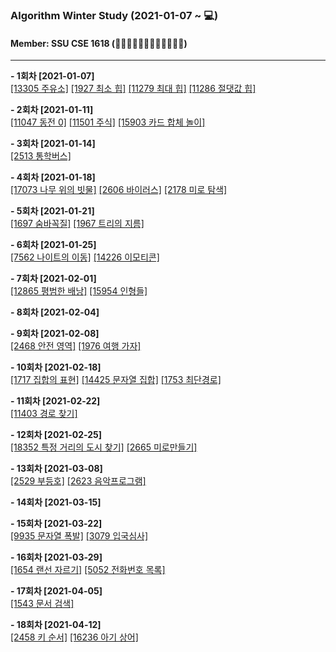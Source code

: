 ### Algorithm Winter Study (2021-01-07 ~ 💻)
#### Member: SSU CSE 1618 (👩‍💻👨‍💻👩‍💻👨‍💻👩‍💻👨‍💻) 
*** 
**- 1회차 [2021-01-07]**  
[[13305 주유소]](https://github.com/yegyeom/Algorithm/blob/main/BOJ/11305.cpp)
[[1927 최소 힙]](https://github.com/yegyeom/Algorithm/blob/main/BOJ/1927.cpp)
[[11279 최대 힙]](https://github.com/yegyeom/Algorithm/blob/main/BOJ/11279.cpp)
[[11286 절댓값 힙]](https://github.com/yegyeom/Algorithm/blob/main/BOJ/11286.cpp)  
  
**- 2회차 [2021-01-11]**  
  [[11047 동전 0]](https://github.com/yegyeom/Algorithm/blob/main/BOJ/11047.cpp)
[[11501 주식]](https://github.com/yegyeom/Algorithm/blob/main/BOJ/11501.cpp)
[[15903 카드 합체 놀이]](https://github.com/yegyeom/Algorithm/blob/main/BOJ/15903.cpp)  
  
**- 3회차 [2021-01-14]**  
  [[2513 통학버스]](https://github.com/yegyeom/Algorithm/blob/main/BOJ/2513.cpp)  
    
**- 4회차 [2021-01-18]**  
  [[17073 나무 위의 빗물]](https://github.com/yegyeom/Algorithm/blob/main/BOJ/17073.cpp)
[[2606 바이러스]](https://github.com/yegyeom/Algorithm/blob/main/BOJ/2606.cpp)
[[2178 미로 탐색]](https://github.com/yegyeom/Algorithm/blob/main/BOJ/2178.cpp)  
  
**- 5회차 [2021-01-21]**  
  [[1697 숨바꼭질]](https://github.com/yegyeom/Algorithm/blob/main/BOJ/1697.cpp)
[[1967 트리의 지름]](https://github.com/yegyeom/Algorithm/blob/main/BOJ/1967.cpp)  
  
**- 6회차 [2021-01-25]**  
  [[7562 나이트의 이동]](https://github.com/yegyeom/Algorithm/blob/main/BOJ/7562.cpp)
[[14226 이모티콘]](https://github.com/yegyeom/Algorithm/blob/main/BOJ/14226.cpp)   
  
**- 7회차 [2021-02-01]**  
  [[12865 평범한 배낭]](https://github.com/yegyeom/Algorithm/blob/main/BOJ/12865.cpp)
[[15954 인형들]](https://github.com/yegyeom/Algorithm/blob/main/BOJ/15954.cpp)  
  
**- 8회차 [2021-02-04]**   
  
**- 9회차 [2021-02-08]**  
  [[2468 안전 영역]](https://github.com/yegyeom/Algorithm/blob/main/BOJ/2468.cpp)
[[1976 여행 가자]](https://github.com/yegyeom/Algorithm/blob/main/BOJ/1976.cpp)  
  
**- 10회차 [2021-02-18]**  
  [[1717 집합의 표현]](https://github.com/yegyeom/Algorithm/blob/main/BOJ/1717.cpp)
[[14425 문자열 집합]](https://github.com/yegyeom/Algorithm/blob/main/BOJ/14425.cpp)
[[1753 최단경로]](https://github.com/yegyeom/Algorithm/blob/main/BOJ/1753.cpp)  
  
**- 11회차 [2021-02-22]**  
  [[11403 경로 찾기]](https://github.com/yegyeom/Algorithm/blob/main/BOJ/11403.cpp)  
    
**- 12회차 [2021-02-25]**  
  [[18352 특정 거리의 도시 찾기]](https://github.com/yegyeom/Algorithm/blob/main/BOJ/18352.cpp)
[[2665 미로만들기]](https://github.com/yegyeom/Algorithm/blob/main/BOJ/2665.cpp)  
  
**- 13회차 [2021-03-08]**  
[[2529 부등호]](https://github.com/yegyeom/Algorithm/blob/main/BOJ/2529.cpp)
[[2623 음악프로그램]](https://github.com/yegyeom/Algorithm/blob/main/BOJ/2623.cpp)  
  
**- 14회차 [2021-03-15]**  
  
**- 15회차 [2021-03-22]**  
[[9935 문자열 폭발]](https://github.com/yegyeom/Algorithm/blob/main/BOJ/9935.cpp)
[[3079 입국심사]](https://github.com/yegyeom/Algorithm/blob/main/BOJ/3079.cpp)  
  
**- 16회차 [2021-03-29]**  
[[1654 랜선 자르기]](https://github.com/yegyeom/Algorithm/blob/main/BOJ/1654.cpp)
[[5052 전화번호 목록]](https://github.com/yegyeom/Algorithm/blob/main/BOJ/5052.cpp)  

**- 17회차 [2021-04-05]**  
[[1543 문서 검색]](https://github.com/yegyeom/Algorithm/blob/main/BOJ/1543.cpp)  

**- 18회차 [2021-04-12]**  
[[2458 키 순서]](https://github.com/yegyeom/Algorithm/blob/main/BOJ/2458.cpp)
[[16236 아기 상어]](https://github.com/yegyeom/Algorithm/blob/main/BOJ/16236.cpp)
